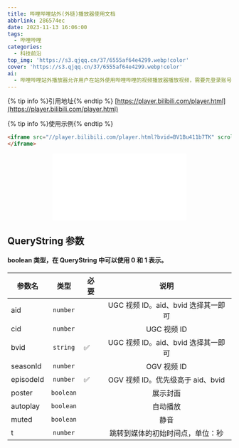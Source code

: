 ```yaml
---
title: 哔哩哔哩站外(外链)播放器使用文档
abbrlink: 286574ec
date: 2023-11-13 16:06:00
tags: 
  - 哔哩哔哩
categories:
  - 科技前沿
top_img: 'https://s3.qjqq.cn/37/6555af64e4299.webp!color'
cover: 'https://s3.qjqq.cn/37/6555af64e4299.webp!color'
ai: 
  - 哔哩哔哩站外播放器允许用户在站外使用哔哩哔哩的视频播放器播放视频，需要先登录账号并在站内操作。
---
```


{% tip info %}引用地址{% endtip %}
[https://player.bilibili.com/player.html](https://player.bilibili.com/player.html)

{% tip info %}使用示例{% endtip %}
```html
<iframe src="//player.bilibili.com/player.html?bvid=BV1Bu411b7TK" scrolling="no" border="0" frameborder="no" framespacing="0" allowfullscreen="true">
</iframe>
```

<div align=center class="aspect-ratio">
    <iframe src="//player.bilibili.com/player.html?bvid=BV1Bu411b7TK" scrolling="no"        border="0" frameborder="no" framespacing="0" allowfullscreen="true">
    </iframe>
</div>

## QueryString 参数
#### boolean 类型，在 QueryString 中可以使用 0 和 1 表示。
| **参数名** |   类型    | **必要** |                说明                 |
| ---------- | :-------: | -------- | :---------------------------------: |
| aid        | `number`  |          | UGC 视频 ID。aid、bvid 选择其一即可 |
| cid        | `number`  |          |             UGC 视频 ID             |
| bvid       | `string`  | ✅        | UGC 视频 ID。aid、bvid 选择其一即可 |
| seasonId   | `number`  |          |             OGV 视频 ID             |
| episodeId  | `number`  | ✅        |  OGV 视频 ID。优先级高于 aid、bvid  |
| poster     | `boolean` |          |              展示封面               |
| autoplay   | `boolean` |          |              自动播放               |
| muted      | `boolean` |          |                静音                 |
| t          | `number`  |          |  跳转到媒体的初始时间点，单位：秒   |



